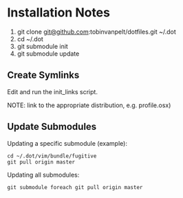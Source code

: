 Installation Notes
==================

1. git clone git@github.com:tobinvanpelt/dotfiles.git ~/.dot
2. cd ~/.dot
3. git submodule init
4. git submodule update


Create Symlinks
---------------

Edit and run the init_links script.

NOTE: link to the appropriate distribution, e.g. profile.osx)


Update Submodules
-----------------

Updating a specific submodule (example):

    cd ~/.dot/vim/bundle/fugitive
    git pull origin master

Updating all submodules:

    git submodule foreach git pull origin master
